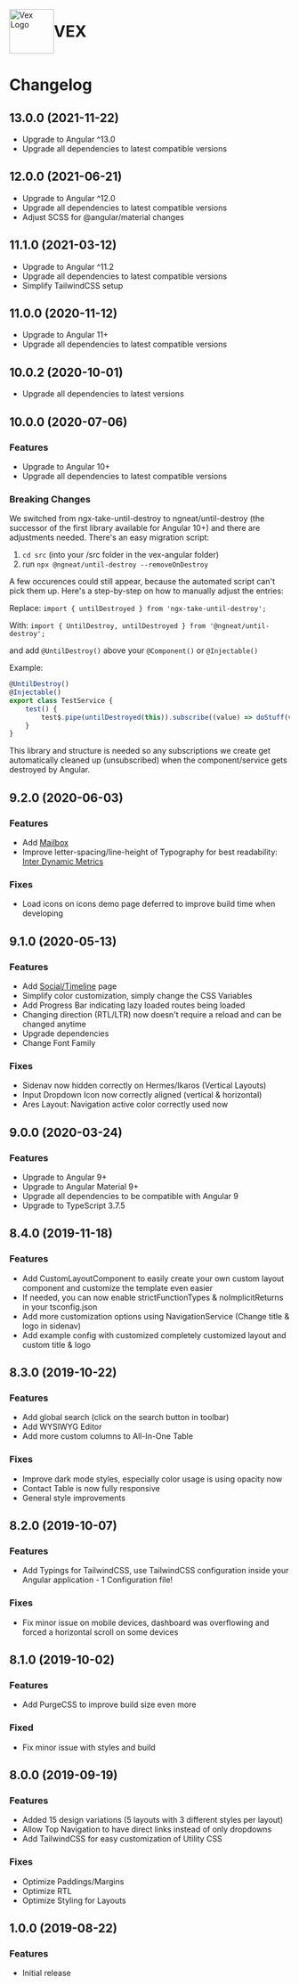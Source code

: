 <img style="float: left; height: 80px; width: unset;" src="/assets/img/demo/logo.svg" alt="Vex Logo"/>
<h1 style="height: 80px; line-height: 80px; margin: 0 0 0 70px; font-weight: 700; border: none;">VEX</h1>

# Changelog

## 13.0.0 (2021-11-22)

-   Upgrade to Angular ^13.0
-   Upgrade all dependencies to latest compatible versions

## 12.0.0 (2021-06-21)

-   Upgrade to Angular ^12.0
-   Upgrade all dependencies to latest compatible versions
-   Adjust SCSS for @angular/material changes

## 11.1.0 (2021-03-12)

-   Upgrade to Angular ^11.2
-   Upgrade all dependencies to latest compatible versions
-   Simplify TailwindCSS setup

## 11.0.0 (2020-11-12)

-   Upgrade to Angular 11+
-   Upgrade all dependencies to latest compatible versions

## 10.0.2 (2020-10-01)

-   Upgrade all dependencies to latest versions

## 10.0.0 (2020-07-06)

### Features

-   Upgrade to Angular 10+
-   Upgrade all dependencies to latest compatible versions

### Breaking Changes

We switched from ngx-take-until-destroy to ngneat/until-destroy (the successor of the first library available for Angular 10+) and there are adjustments needed. There's an easy migration script:

1. `cd src` (into your /src folder in the vex-angular folder)
2. run `npx @ngneat/until-destroy --removeOnDestroy`

A few occurences could still appear, because the automated script can't pick them up. Here's a step-by-step on how to manually adjust the entries:

Replace:
`import { untilDestroyed } from 'ngx-take-until-destroy';`

With:
`import { UntilDestroy, untilDestroyed } from '@ngneat/until-destroy';`

and add `@UntilDestroy()` above your `@Component()` or `@Injectable()`

Example:

```typescript
@UntilDestroy()
@Injectable()
export class TestService {
    test() {
        test$.pipe(untilDestroyed(this)).subscribe((value) => doStuff(value));
    }
}
```

This library and structure is needed so any subscriptions we create get automatically cleaned up (unsubscribed) when the component/service gets destroyed by Angular.

## 9.2.0 (2020-06-03)

### Features

-   Add [Mailbox](/apps/mail)
-   Improve letter-spacing/line-height of Typography for best readability: [Inter Dynamic Metrics](https://rsms.me/inter/dynmetrics/)

### Fixes

-   Load icons on icons demo page deferred to improve build time when developing

## 9.1.0 (2020-05-13)

### Features

-   Add [Social/Timeline](/apps/social/timeline) page
-   Simplify color customization, simply change the CSS Variables
-   Add Progress Bar indicating lazy loaded routes being loaded
-   Changing direction (RTL/LTR) now doesn't require a reload and can be changed anytime
-   Upgrade dependencies
-   Change Font Family

### Fixes

-   Sidenav now hidden correctly on Hermes/Ikaros (Vertical Layouts)
-   Input Dropdown Icon now correctly aligned (vertical & horizontal)
-   Ares Layout: Navigation active color correctly used now

## 9.0.0 (2020-03-24)

### Features

-   Upgrade to Angular 9+
-   Upgrade to Angular Material 9+
-   Upgrade all dependencies to be compatible with Angular 9
-   Upgrade to TypeScript 3.7.5

## 8.4.0 (2019-11-18)

### Features

-   Add CustomLayoutComponent to easily create your own custom layout component and customize the template even easier
-   If needed, you can now enable strictFunctionTypes & noImplicitReturns in your tsconfig.json
-   Add more customization options using NavigationService (Change title & logo in sidenav)
-   Add example config with customized completely customized layout and custom title & logo

## 8.3.0 (2019-10-22)

### Features

-   Add global search (click on the search button in toolbar)
-   Add WYSIWYG Editor
-   Add more custom columns to All-In-One Table

### Fixes

-   Improve dark mode styles, especially color usage is using opacity now
-   Contact Table is now fully responsive
-   General style improvements

## 8.2.0 (2019-10-07)

### Features

-   Add Typings for TailwindCSS, use TailwindCSS configuration inside your Angular application - 1 Configuration file!

### Fixes

-   Fix minor issue on mobile devices, dashboard was overflowing and forced a horizontal scroll on some devices

## 8.1.0 (2019-10-02)

### Features

-   Add PurgeCSS to improve build size even more

### Fixed

-   Fix minor issue with styles and build

## 8.0.0 (2019-09-19)

### Features

-   Added 15 design variations (5 layouts with 3 different styles per layout)
-   Allow Top Navigation to have direct links instead of only dropdowns
-   Add TailwindCSS for easy customization of Utility CSS

### Fixes

-   Optimize Paddings/Margins
-   Optimize RTL
-   Optimize Styling for Layouts

## 1.0.0 (2019-08-22)

### Features

-   Initial release
